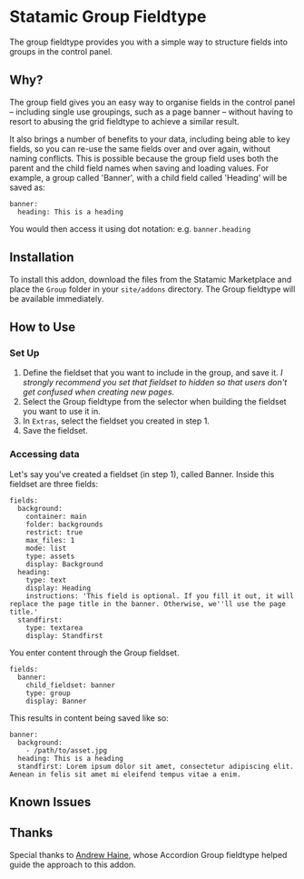 # Statamic Group Fieldtype

The group fieldtype provides you with a simple way to structure fields into groups in the control panel.

## Why?

The group field gives you an easy way to organise fields in the control panel – including single use groupings, such as a page banner – without having to resort to abusing the grid fieldtype to achieve a similar result.

It also brings a number of benefits to your data, including being able to key fields, so you can re-use the same fields over and over again, without naming conflicts. This is possible because the group field uses both the parent and the child field names when saving and loading values. For example, a group called 'Banner', with a child field called 'Heading' will be saved as:

```
banner:
  heading: This is a heading
```

You would then access it using dot notation: e.g. `banner.heading`

## Installation

To install this addon, download the files from the Statamic Marketplace and place the `Group` folder in your `site/addons` directory. The Group fieldtype will be available immediately.

## How to Use

### Set Up

1. Define the fieldset that you want to include in the group, and save it. _I strongly recommend you set that fieldset to hidden so that users don't get confused when creating new pages._
2. Select the Group fieldtype from the selector when building the fieldset you want to use it in.
3. In `Extras`, select the fieldset you created in step 1.
4. Save the fieldset.

### Accessing data

Let's say you've created a fieldset (in step 1), called Banner. Inside this fieldset are three fields:

```
fields:
  background:
    container: main
    folder: backgrounds
    restrict: true
    max_files: 1
    mode: list
    type: assets
    display: Background
  heading:
    type: text
    display: Heading
    instructions: 'This field is optional. If you fill it out, it will replace the page title in the banner. Otherwise, we''ll use the page title.'
  standfirst:
    type: textarea
    display: Standfirst
```

You enter content through the Group fieldset.

```
fields:
  banner:
    child_fieldset: banner
    type: group
    display: Banner
```

This results in content being saved like so:

```
banner:
  background:
    - /path/to/asset.jpg
  heading: This is a heading
  standfirst: Lorem ipsum dolor sit amet, consectetur adipiscing elit. Aenean in felis sit amet mi eleifend tempus vitae a enim.
```

## Known Issues


## Thanks
Special thanks to [Andrew Haine](https://github.com/AndrewHaine), whose Accordion Group fieldtype helped guide the approach to this addon.
